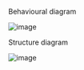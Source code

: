 Behavioural diagram

![image](https://user-images.githubusercontent.com/98875588/153133701-a83ad307-f28b-4eb6-b290-f0b79f114b71.png)

Structure diagram

![image](https://user-images.githubusercontent.com/98875588/153133761-0b0f42d0-80e7-48b7-83b1-a79bda4c14ef.png)

